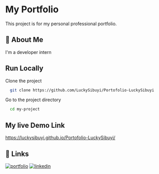 # My Portfolio

This project is for my personal professional portfolio.


## 🚀 About Me
I'm a developer intern


## Run Locally

Clone the project

```bash
  git clone https://github.com/LuckySibuyi/Portofolio-LuckySibuyi
```

Go to the project directory

```bash
  cd my-project
```

## My live Demo Link

https://luckysibuyi.github.io/Portofolio-LuckySibuyi/


## 🔗 Links
[![portfolio](https://img.shields.io/badge/my_portfolio-000?style=for-the-badge&logo=ko-fi&logoColor=white)](https://github.com/LuckySibuyi/)
[![linkedin](https://img.shields.io/badge/linkedin-0A66C2?style=for-the-badge&logo=linkedin&logoColor=white)](https://www.linkedin.com/in/lucky-sibuyi-414ab5221/)

